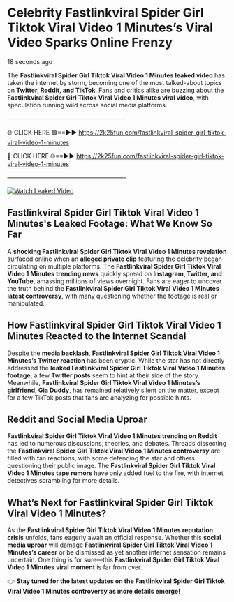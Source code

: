 # Celebrity Fastlinkviral Spider Girl Tiktok Viral Video 1 Minutes’s Viral Video Sparks Online Frenzy

18 seconds ago

The **Fastlinkviral Spider Girl Tiktok Viral Video 1 Minutes leaked video** has taken the internet by storm, becoming one of the most talked-about topics on **Twitter, Reddit, and TikTok**. Fans and critics alike are buzzing about the **Fastlinkviral Spider Girl Tiktok Viral Video 1 Minutes viral video**, with speculation running wild across social media platforms.

———————————————————-

🌐 CLICK HERE 🟢==►► https://2k25fun.com/fastlinkviral-spider-girl-tiktok-viral-video-1-minutes

🔴 CLICK HERE 🌐==►► https://2k25fun.com/fastlinkviral-spider-girl-tiktok-viral-video-1-minutes

———————————————————-

[![Watch Leaked Video](https://miro.medium.com/v2/resize:fit:828/format:webp/1*cilzJN44JGOrTw9NJCrNHA.gif "Watch Leaked Video")](https://2k25fun.com/fastlinkviral-spider-girl-tiktok-viral-video-1-minutes)

## **Fastlinkviral Spider Girl Tiktok Viral Video 1 Minutes's Leaked Footage: What We Know So Far**  
A **shocking Fastlinkviral Spider Girl Tiktok Viral Video 1 Minutes revelation** surfaced online when an **alleged private clip** featuring the celebrity began circulating on multiple platforms. The **Fastlinkviral Spider Girl Tiktok Viral Video 1 Minutes trending news** quickly spread on **Instagram, Twitter, and YouTube**, amassing millions of views overnight. Fans are eager to uncover the truth behind the **Fastlinkviral Spider Girl Tiktok Viral Video 1 Minutes latest controversy**, with many questioning whether the footage is real or manipulated.  

## **How Fastlinkviral Spider Girl Tiktok Viral Video 1 Minutes Reacted to the Internet Scandal**  
Despite the **media backlash**, **Fastlinkviral Spider Girl Tiktok Viral Video 1 Minutes’s Twitter reaction** has been cryptic. While the star has not directly addressed the **leaked Fastlinkviral Spider Girl Tiktok Viral Video 1 Minutes footage**, a few **Twitter posts** seem to hint at their side of the story. Meanwhile, **Fastlinkviral Spider Girl Tiktok Viral Video 1 Minutes’s girlfriend, Gia Duddy**, has remained relatively silent on the matter, except for a few TikTok posts that fans are analyzing for possible hints.  

## **Reddit and Social Media Uproar**  
**Fastlinkviral Spider Girl Tiktok Viral Video 1 Minutes trending on Reddit** has led to numerous discussions, theories, and debates. Threads dissecting the **Fastlinkviral Spider Girl Tiktok Viral Video 1 Minutes controversy** are filled with fan reactions, with some defending the star and others questioning their public image. The **Fastlinkviral Spider Girl Tiktok Viral Video 1 Minutes tape rumors** have only added fuel to the fire, with internet detectives scrambling for more details.  

## **What’s Next for Fastlinkviral Spider Girl Tiktok Viral Video 1 Minutes?**  
As the **Fastlinkviral Spider Girl Tiktok Viral Video 1 Minutes reputation crisis** unfolds, fans eagerly await an official response. Whether this **social media uproar** will damage **Fastlinkviral Spider Girl Tiktok Viral Video 1 Minutes’s career** or be dismissed as yet another internet sensation remains uncertain. One thing is for sure—this **Fastlinkviral Spider Girl Tiktok Viral Video 1 Minutes viral moment** is far from over.  

👉 **Stay tuned for the latest updates on the Fastlinkviral Spider Girl Tiktok Viral Video 1 Minutes controversy as more details emerge!**  